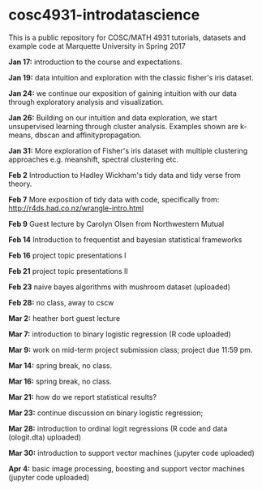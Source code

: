 # cosc4931-introdatascience
This is a public repository for COSC/MATH 4931 tutorials, datasets and example code at Marquette University in Spring 2017 

**Jan 17:** introduction to the course and expectations.

**Jan 19:** data intuition and exploration with the classic fisher's iris dataset.

**Jan 24:** we continue our exposition of gaining intuition with our data through exploratory analysis and visualization.

**Jan 26:** Building on our intuition and data exploration, we start unsupervised learning through cluster analysis. Examples shown are k-means, dbscan and affinitypropagation.

**Jan 31:** More exploration of Fisher's iris dataset with multiple clustering approaches e.g. meanshift, spectral clustering etc.

**Feb 2** Introduction to Hadley Wickham's tidy data and tidy verse from theory.

**Feb 7** More exposition of tidy data with code, specifically from: http://r4ds.had.co.nz/wrangle-intro.html

**Feb 9** Guest lecture by Carolyn Olsen from Northwestern Mutual

**Feb 14** Introduction to frequentist and bayesian statistical frameworks

**Feb 16** project topic presentations I

**Feb 21** project topic presentations II

**Feb 23** naive bayes algorithms with mushroom dataset (uploaded)

**Feb 28:** no class, away to cscw

**Mar 2:** heather bort guest lecture

**Mar 7:** introduction to binary logistic regression (R code uploaded)

**Mar 9:** work on mid-term project submission class; project due 11:59 pm.

**Mar 14:** spring break, no class.

**Mar 16:** spring break, no class.

**Mar 21:** how do we report statistical results? 

**Mar 23:** continue discussion on binary logistic regression;

**Mar 28:** introduction to ordinal logit regressions (R code and data (ologit.dta) uploaded)

**Mar 30:** introduction to support vector machines (jupyter code uploaded)

**Apr 4:** basic image processing, boosting and support vector machines (jupyter code uploaded)
